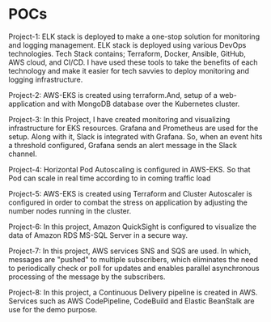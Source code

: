 # POCs

Project-1: 
ELK stack is deployed to make a one-stop solution for monitoring and logging management. ELK stack is deployed using various DevOps technologies. Tech Stack contains; Terraform, Docker, Ansible, GitHub, AWS cloud, and CI/CD. I have used these tools to take the benefits of each technology and make it easier for tech savvies to deploy monitoring and logging infrastructure.

Project-2: 
AWS-EKS is created using terraform.And, setup of a web-application and with MongoDB database over the Kubernetes cluster. 

Project-3: 
In this Project, I have created monitoring and visualizing infrastructure for EKS resources. Grafana and Prometheus are used for the setup. Along with it, Slack is integrated with Grafana. So, when an event hits a threshold configured, Grafana sends an alert message in the Slack channel.

Project-4: 
Horizontal Pod Autoscaling is configured in AWS-EKS. So that Pod can scale in real time according to in coming traffic load

Project-5: 
AWS-EKS is created using Terraform and Cluster Autoscaler is configured in order to combat the stress on application by adjusting the number nodes running in the cluster.

Project-6:
In this project, Amazon QuickSight is configured to visualize the data of Amazon RDS MS-SQL Server in a secure way.

Project-7: In this project, AWS services SNS and SQS are used. In which, messages are "pushed" to multiple subscribers, which eliminates the need to periodically check or poll for updates and enables parallel asynchronous processing of the message by the subscribers.

Project-8: In this project, a Continuous Delivery pipeline is created in AWS. Services such as AWS CodePipeline, CodeBuild and Elastic BeanStalk are use for the demo purpose.
